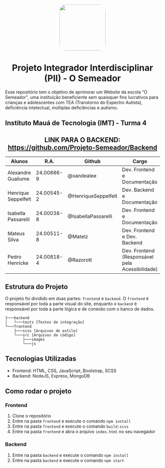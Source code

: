 <center>
    <image src="./src/images/icon_SVG.svg" width="150" style="border-radius:20px"/>

# Projeto Integrador Interdisciplinar (PII) - O Semeador

</center>

Esse repositório tem o objetivo de aprimorar um Website da escola "O Semeador", uma instituição beneficiente sem quaisquer fins lucrativos para crianças e adolescentes com TEA (Transtorno do Espectro Autista), deficiência intelectual, múltiplas deficiências e autismo.

## Instituto Mauá de Tecnologia (IMT) - Turma 4

<center>

## LINK PARA O BACKEND: https://github.com/Projeto-Semeador/Backend

| Alunos              | R.A.       | Github              | Cargo        |
| ------------------- | ---------- | ------------------- | -------------|
| Alexandre Gualiume  | 24.00886-9 | @xandealee          | Dev. Frontend e Documentação |
| Henrique Seppelfelt | 24.00545-2 | @HenriqueSeppelfelt | Dev. Backend e Documentação |
| Isabella Passarelli | 24.00038-8 | @IsabellaPassarelli | Dev. Frontend e Documentação |
| Mateus Silva        | 24.00511-8 | @Matelz             | Dev. Frontend e Dev. Backend |
| Pedro Henricke      | 24.00818-4 | @Razorott           | Dev. Frontend (Responsável pela Acessibilidade) |

</center>

## Estrutura do Projeto

O projeto foi dividido em duas partes: `frontend` e `backend`. O `frontend` é responsável por toda a parte visual do site, enquanto o `backend` é responsável por toda a parte lógica e de conexão com o banco de dados.

```
├───backend
│   └───tests [Testes de integração]
└───frontend
    ├───scss [Arquivos de estilo]
    └───src [Arquivos de código]
        ├───images
        └───js
```

## Tecnologias Utilizadas

- Frontend: HTML, CSS, JavaScript, Bootstrap, SCSS
- Backend: NodeJS, Express, MongoDB

## Como rodar o projeto

### Frontend

1. Clone o repositório
2. Entre na pasta `frontend` e execute o comando `npm install`
3. Entre na pasta `frontend` e execute o comando `build:scss`
4. Entre na pasta `frontend` e abra o arquivo `index.html` no seu navegador

### Backend

1. Entre na pasta `backend` e execute o comando `npm install`
2. Entre na pasta `backend` e execute o comando `npm start`
